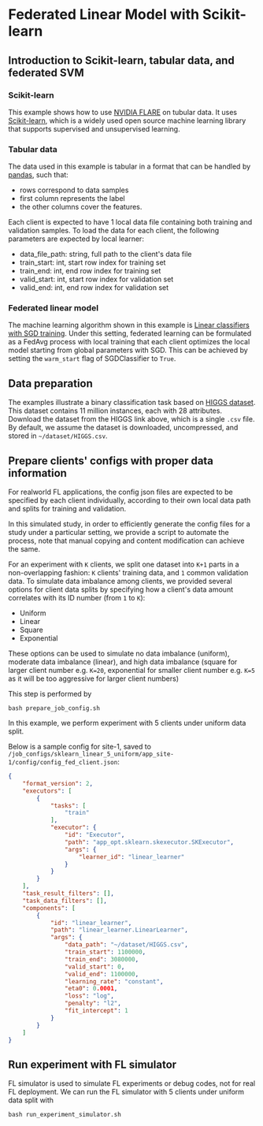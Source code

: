 # Federated Linear Model with Scikit-learn

## Introduction to Scikit-learn, tabular data, and federated SVM
### Scikit-learn
This example shows how to use [NVIDIA FLARE](https://nvflare.readthedocs.io/en/main/index.html) on tubular data.
It uses [Scikit-learn](https://scikit-learn.org/),
which is a widely used open source machine learning library that supports supervised and unsupervised learning.
### Tabular data
The data used in this example is tabular in a format that can be handled by [pandas](https://pandas.pydata.org/), such that:
- rows correspond to data samples
- first column represents the label 
- the other columns cover the features.    

Each client is expected to have 1 local data file containing both training and validation samples. To load the data for each client, the following parameters are expected by local learner:
- data_file_path: string, full path to the client's data file 
- train_start: int, start row index for training set
- train_end: int, end row index for training set
- valid_start: int, start row index for validation set
- valid_end: int, end row index for validation set

### Federated linear model
The machine learning algorithm shown in this example is [Linear classifiers with SGD training](https://scikit-learn.org/stable/modules/generated/sklearn.linear_model.SGDClassifier.html).
Under this setting, federated learning can be formulated as a FedAvg process with local training that each client optimizes the local model starting from global parameters with SGD. This can be achieved by setting the `warm_start` flag of SGDClassifier to `True`.

## Data preparation 
The examples illustrate a binary classification task based on [HIGGS dataset](https://archive.ics.uci.edu/ml/datasets/HIGGS).
This dataset contains 11 million instances, each with 28 attributes. Download the dataset from the HIGGS link above, which is a single `.csv` file.
By default, we assume the dataset is downloaded, uncompressed, and stored in `~/dataset/HIGGS.csv`.

## Prepare clients' configs with proper data information 
For realworld FL applications, the config json files are expected to be specified by each client individually, according to their own local data path and splits for training and validation.

In this simulated study, in order to efficiently generate the config files for a study under a particular setting, we provide a script to automate the process, note that manual copying and content modification can achieve the same.

For an experiment with `K` clients, we split one dataset into `K+1` parts in a non-overlapping fashion: `K` clients' training data, and `1` common validation data. To simulate data imbalance among clients, we provided several options for client data splits by specifying how a client's data amount correlates with its ID number (from `1` to `K`):
- Uniform
- Linear
- Square
- Exponential

These options can be used to simulate no data imbalance (uniform), moderate data imbalance (linear), and high data imbalance (square for larger client number e.g. `K=20`, exponential for smaller client number e.g. `K=5` as it will be too aggressive for larger client numbers)

This step is performed by 
```commandline
bash prepare_job_config.sh
```
In this example, we perform experiment with 5 clients under uniform data split. 

Below is a sample config for site-1, saved to `/job_configs/sklearn_linear_5_uniform/app_site-1/config/config_fed_client.json`:
```json
{
    "format_version": 2,
    "executors": [
        {
            "tasks": [
                "train"
            ],
            "executor": {
                "id": "Executor",
                "path": "app_opt.sklearn.skexecutor.SKExecutor",
                "args": {
                    "learner_id": "linear_learner"
                }
            }
        }
    ],
    "task_result_filters": [],
    "task_data_filters": [],
    "components": [
        {
            "id": "linear_learner",
            "path": "linear_learner.LinearLearner",
            "args": {
                "data_path": "~/dataset/HIGGS.csv",
                "train_start": 1100000,
                "train_end": 3080000,
                "valid_start": 0,
                "valid_end": 1100000,
                "learning_rate": "constant",
                "eta0": 0.0001,
                "loss": "log",
                "penalty": "l2",
                "fit_intercept": 1
            }
        }
    ]
}
```

## Run experiment with FL simulator
FL simulator is used to simulate FL experiments or debug codes, not for real FL deployment.
We can run the FL simulator with 5 clients under uniform data split with
```commandline
bash run_experiment_simulator.sh
```